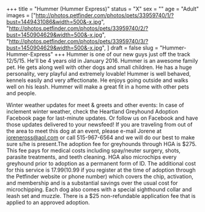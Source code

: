 +++
title = "Hummer (Hummer Express)"
status = "X"
sex = ""
age = "Adult"
images = ["http://photos.petfinder.com/photos/pets/33959740/1/?bust=1449431086&width=500&-x.jpg",
"http://photos.petfinder.com/photos/pets/33959740/2/?bust=1450904629&width=500&-x.jpg",
"http://photos.petfinder.com/photos/pets/33959740/3/?bust=1450904629&width=500&-x.jpg",
]
draft = false
slug = "Hummer-Hummer-Express"
+++
Hummer is one of our new guys just off the track 12/5/15. He'll be 4 years old in January 2016. Hummer is an awesome family pet. He gets along well with other dogs and small children. He has a huge personality, very playful and extremely lovable! Hummer is well behaved, kennels easily and very affectionate. He enjoys going outside and walks well on his leash. Hummer will make a great fit in a home with other pets and people. 

Winter weather updates for meet & greets and other events: In case of inclement winter weather, check the Heartland Greyhound Adoption Facebook page for last-minute updates. Or follow us on Facebook and have those updates delivered to your newsfeed!
If you are traveling from out of the area to meet this dog at an event, please e-mail Jorene at joreneross@aol.com or call 515-967-6564 and we will do our best to make sure s/he is present.The adoption fee for greyhounds through HGA is $275. This fee pays for medical costs including spay/neuter surgery, shots, parasite treatments, and teeth cleaning. HGA also microchips every greyhound prior to adoption as a permanent form of ID. The additional cost for this service is $17.99 ($10.99 if you register at the time of adoption through the Petfinder website or phone number) which covers the chip, activation, and membership and is a substantial savings over the usual cost for microchipping. Each dog also comes with a special sighthound collar and leash set and muzzle. There is a $25 non-refundable application fee that is applied to an approved adoption.
